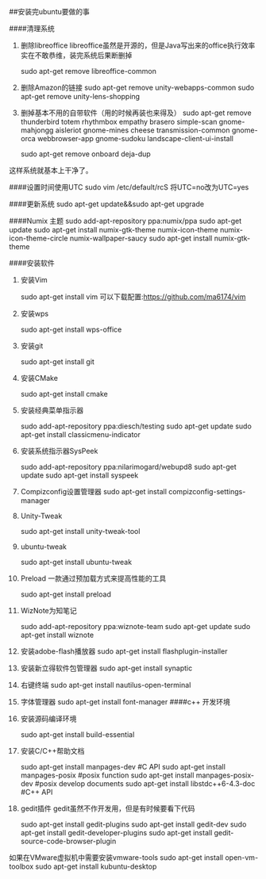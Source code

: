 ##安装完ubuntu要做的事

####清理系统

1. 删除libreoffice
	libreoffice虽然是开源的，但是Java写出来的office执行效率实在不敢恭维，装完系统后果断删掉

	sudo apt-get remove libreoffice-common


2. 删除Amazon的链接
	sudo apt-get remove unity-webapps-common
    sudo apt-get remove unity-lens-shopping


3. 删掉基本不用的自带软件（用的时候再装也来得及）
	sudo apt-get remove thunderbird totem rhythmbox empathy brasero simple-scan gnome-mahjongg aisleriot gnome-mines cheese transmission-common gnome-orca webbrowser-app gnome-sudoku  landscape-client-ui-install

	sudo apt-get remove onboard deja-dup

这样系统就基本上干净了。


####设置时间使用UTC
	sudo vim /etc/default/rcS
	将UTC=no改为UTC=yes

####更新系统
	sudo apt-get update&&sudo apt-get upgrade

####Numix 主题
    sudo add-apt-repository ppa:numix/ppa
    sudo apt-get update
    sudo apt-get install numix-gtk-theme numix-icon-theme numix-icon-theme-circle numix-wallpaper-saucy
    sudo apt-get install numix-gtk-theme

####安装软件
1. 安装Vim

	sudo apt-get install vim
	可以下载配置:https://github.com/ma6174/vim

2. 安装wps

	sudo apt-get install wps-office

3. 安装git

	sudo apt-get install git

4. 安装CMake

    sudo apt-get install cmake

5. 安装经典菜单指示器

	sudo add-apt-repository ppa:diesch/testing
	sudo apt-get update
	sudo apt-get install classicmenu-indicator

6. 安装系统指示器SysPeek

	sudo add-apt-repository ppa:nilarimogard/webupd8
	sudo apt-get update
	sudo apt-get install syspeek

7. Compizconfig设置管理器
	sudo apt-get install compizconfig-settings-manager

8. Unity-Tweak

	sudo apt-get install unity-tweak-tool

9. ubuntu-tweak

	sudo apt-get install ubuntu-tweak

10. Preload 一款通过预加载方式来提高性能的工具

	sudo apt-get install preload

11. WizNote为知笔记

	sudo add-apt-repository ppa:wiznote-team
	sudo apt-get update
	sudo apt-get install wiznote

12. 安装adobe-flash播放器
    sudo apt-get install flashplugin-installer

13. 安装新立得软件包管理器
    sudo apt-get install synaptic

14. 右键终端
    sudo apt-get install nautilus-open-terminal

15. 字体管理器
    sudo apt-get install font-manager
####c++ 开发环境
1. 安装源码编译环境
	
	sudo apt-get install build-essential
    
2. 安装C/C++帮助文档
	
	sudo apt-get install manpages-dev                         #C API
    sudo apt-get install manpages-posix                       #posix function
    sudo apt-get install manpages-posix-dev                   #posix develop documents
    sudo apt-get install libstdc++6-4.3-doc                   #C++ API

3. gedit插件 gedit虽然不作开发用，但是有时候要看下代码

    sudo apt-get install gedit-plugins
    sudo apt-get install gedit-dev
    sudo apt-get install gedit-developer-plugins
    sudo apt-get install gedit-source-code-browser-plugin



如果在VMware虚拟机中需要安装vmware-tools
sudo apt-get install open-vm-toolbox
sudo apt-get install kubuntu-desktop




